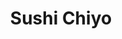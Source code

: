 ---
layout: place
title: "Sushi Chiyo"
permalink: /oregon/portland/sushi-chiyo.html
stateAbbr: OR
stateName: Oregon
cityName: Portland
seo:
  name: "Sushi Chiyo"
  type: Restaurant
  links: null
description: "Looking for sushi in Portland, Oregon? Check out Sushi Chiyo for a delightful Japanese dining experience. Enjoy a variety of sushi and other dishes in a welc..."
place_id: ChIJs6iaTdeglVQRW6SRkw5BPx4
photos:
  - name: >-
      places/ChIJs6iaTdeglVQRW6SRkw5BPx4/photos/AeeoHcJnk6LsVpjBQlz0hA9G_DkEFZGkNY5Pz4tt_LhRLoH6bLwujoQfmU5DpkA5ojaHuRxX4xA_qVxTYQcRx7nUPvDPcGFc3GcblSykYjWltwTMPH7_BBSMGPxdstEqS9CST-WYueP8LOlHEUwNEYMYK3gI9oTjLj1Y3wCWc_LyjBNAOz5Ry-KL47vRvfJMnuCmedTMsuE3TDy5WOJ0PiZ0pBQUggCKmHkJXdXmayX_0RVgW1gQkrJvDiPaRKP3e4vcf8YMY0lL0hIeiOSUcnO8IWl-3DzuPtJXAAtRQnA23Mzpa8bQMaMurFHiXN-1TYBL_VlpYv2j8CSiRgPZBQcuT7gIyqdkWf41sgwqcv-ZS41Wjr27Lo54loD-PweOZAONpP1NRYTZjJKgg45C1bsBsEbmZbbQfawQKXn9xTiWEghHSX2S
    widthPx: 4032
    heightPx: 3024
    authorAttributions:
      - displayName: Jacob Metcalf
        uri: https://maps.google.com/maps/contrib/109128512744926768652
        photoUri: >-
          https://lh3.googleusercontent.com/a-/ALV-UjXjJfspqs1wSYR0hl_v1T4KsM1L0OM3pSINtnmlvOAYhYOkpPvf=s100-p-k-no-mo
    flagContentUri: >-
      https://www.google.com/local/imagery/report/?cb_client=maps_api_places.places_api&image_key=!1e10!2sCIHM0ogKEICAgIC61bXRgAE&hl=en-US
    googleMapsUri: >-
      https://www.google.com/maps/place//data=!3m4!1e2!3m2!1sCIHM0ogKEICAgIC61bXRgAE!2e10!4m2!3m1!1s0x5495a0d74d9aa8b3:0x1e3f410e9391a45b
  - name: >-
      places/ChIJs6iaTdeglVQRW6SRkw5BPx4/photos/AeeoHcI-dI7N3TgZ2CuyfTk1X27zqZ6mIKhivdw9x1vfpKefDdYzPRbI9ZatrX33xqgVsy_8ggZcDRUgVU1ewZjeTL81sv5kaUQ-lu4uRGuyobWfoS-cI9sB59PeGQNOotIz-s8VPtITsInhNLuYn5s77kapOu9qnz19fyVbqbo-P9jUTGgZ3Roh86LsMP-pYslNpJT9gS6EznEYsJbsAsT4zu65NE0Hr3KwIH9gaOl6fEZH0008HOGHAq2T1gqFv8sOAFqGlWIcIH2DllWsZHN2_eWE892xIVjWREuvrrlRNlxsy2n9ZRqBDNAQFH_BTqdWPExcXK6crq0MIlC2BIFplUtvBgn0IHLnYEI9R5f7tweHlgBgW3ndB36BfW-YtSBwl6u548SvCA8mRVG_W8n03YxCWkE0q8zUCC0EId75uOI
    widthPx: 4032
    heightPx: 3024
    authorAttributions:
      - displayName: Dylan Magierek
        uri: https://maps.google.com/maps/contrib/106891109532807937122
        photoUri: >-
          https://lh3.googleusercontent.com/a-/ALV-UjV0kVFJpnKEbseG6UEIeqqL4lraFc9x941pplBP3I-C35nxYYtP=s100-p-k-no-mo
    flagContentUri: >-
      https://www.google.com/local/imagery/report/?cb_client=maps_api_places.places_api&image_key=!1e10!2sCIHM0ogKEICAgMCA8-y4Pw&hl=en-US
    googleMapsUri: >-
      https://www.google.com/maps/place//data=!3m4!1e2!3m2!1sCIHM0ogKEICAgMCA8-y4Pw!2e10!4m2!3m1!1s0x5495a0d74d9aa8b3:0x1e3f410e9391a45b
  - name: >-
      places/ChIJs6iaTdeglVQRW6SRkw5BPx4/photos/AeeoHcIZZSWyjwaUhGumBG-q4B-OWmVqSC5xa3DQXLyk842Rh5Bekft1b1FkDcdfn3v_MI74fxr718iXOy7EOFWbty4ppKeNJruZY34GIlHlMUZWfOo6N6553XrcUB7W7H65WTTTUWvULJeVodAsfEStZmwvqWqVjUIoSsUblrw45wS2TSn5O_DwZbSHWODOzZXc6fYWsE4ZYR_OYTcZf4oRQAzDNDqTttVdMarGEZlnSACjXfKIbId4JVPl5aYzKJei-xsVCnCdOWZNZoMGKJ94pKds-Ofi_IlrU80Ijjx8GKuQdcTUNij2hjHQ3GrJFY5N0bsBBv8dSP0ai_Pl0ZB5y0lssNIr0cf1fK2ZzQmniaheXQlEvs2zAltsIDGfC-Yw0fqQ4mNNgaGJym-F9Fbo01urjf3whBH4UcLhyrhLK-VveHl4
    widthPx: 1329
    heightPx: 1439
    authorAttributions:
      - displayName: Ruby Nguyen
        uri: https://maps.google.com/maps/contrib/112741584294173433415
        photoUri: >-
          https://lh3.googleusercontent.com/a-/ALV-UjU2ylESc0ZqNmP-dfgclFfglHH3qtFMnV0K_Fz_E3i8-ekO8Dou=s100-p-k-no-mo
    flagContentUri: >-
      https://www.google.com/local/imagery/report/?cb_client=maps_api_places.places_api&image_key=!1e10!2sCIHM0ogKEICAgIDrwoq_uQE&hl=en-US
    googleMapsUri: >-
      https://www.google.com/maps/place//data=!3m4!1e2!3m2!1sCIHM0ogKEICAgIDrwoq_uQE!2e10!4m2!3m1!1s0x5495a0d74d9aa8b3:0x1e3f410e9391a45b
  - name: >-
      places/ChIJs6iaTdeglVQRW6SRkw5BPx4/photos/AeeoHcKO-a1hucQ9j1jGPaezF1OEhTkUgJYaar4mUKFHGahZOIu7y_0dkF5g6Wq-Xb1ZS9uzWm3qyBDhtHkgZ5OClLF_2Kkm2Q2XmsVWTVI0WHpksBRv06vu1kKwYeya-9G92TLXj63_FS2j1llKrlU5l2G0MHmP3JOT-EmN9PyiE1fnH3aUrHgP50uws91rXUmReL7qOq58J6GbeyMgVNlemrEDTjgzcGuTmnRRDRO0foJpcSA0z6reGbA-umU8tM_tKwaQEfoxpzmbTaheXEZHpXosJnBbnErIJUuyM-CI-aI1FCBj-d0GU3HoMCBzVTFY0xPDewW5ZDnaeO3bXCVZp-WC-92to8puSBO4saflTgz9BIB7ycs_uCQN-ySnD8rRe0zFlfEZdCLTZ14B26xavtZZuPRmH-m7ksVhI1KG25qWhXYz
    widthPx: 3024
    heightPx: 4032
    authorAttributions:
      - displayName: Matin Latif Lopes
        uri: https://maps.google.com/maps/contrib/105560598458049285783
        photoUri: >-
          https://lh3.googleusercontent.com/a-/ALV-UjUhSpzHLs1hGNd5kZbHXplWdRhExo2kKYRB1Onw00-LAXNWFDAH=s100-p-k-no-mo
    flagContentUri: >-
      https://www.google.com/local/imagery/report/?cb_client=maps_api_places.places_api&image_key=!1e10!2sCIHM0ogKEICAgICO3vXq5AE&hl=en-US
    googleMapsUri: >-
      https://www.google.com/maps/place//data=!3m4!1e2!3m2!1sCIHM0ogKEICAgICO3vXq5AE!2e10!4m2!3m1!1s0x5495a0d74d9aa8b3:0x1e3f410e9391a45b
  - name: >-
      places/ChIJs6iaTdeglVQRW6SRkw5BPx4/photos/AeeoHcJb8RBKphSai86wSie0BxsrTHx8A1Kawbkp9V7yRyDIUoRyzNSXQrz35I4OHinxG4o_VMdP8ZhAZMlhqFe0jk2pS_ECgtgCfHKEETyoVV0UEaGngtPyAEAl7mJvWq9OK_3q5G74U7tTl9T4Y9iLC1_LSRVELmJmdwuBkwx-7aLuZ5c_9VuPGEmadvxr5_6xt2pVpdEK0GFZ131YJ8-uOXe3XnhukpJWL01wVK47WrF29qQKMqesxvC5dHJZCPbm5AZEaQGboO4t3kBY1rsUOOiaAVIQVWjHmRcD_B9p9nqE4anLHLAsiWqrA5_pYnZBFgSjqCnbVOLUb4TJ6e4Et6MtiIkRiKvSiQS8HgfN_MO3eONkXU4D4ARnfe77NtotPqg3zr3Whyy267Eal9hCNC6VyAxpHqchTbU0rViNnT0
    widthPx: 3096
    heightPx: 4128
    authorAttributions:
      - displayName: Matin Latif Lopes
        uri: https://maps.google.com/maps/contrib/105560598458049285783
        photoUri: >-
          https://lh3.googleusercontent.com/a-/ALV-UjUhSpzHLs1hGNd5kZbHXplWdRhExo2kKYRB1Onw00-LAXNWFDAH=s100-p-k-no-mo
    flagContentUri: >-
      https://www.google.com/local/imagery/report/?cb_client=maps_api_places.places_api&image_key=!1e10!2sCIHM0ogKEICAgICU1q-qDA&hl=en-US
    googleMapsUri: >-
      https://www.google.com/maps/place//data=!3m4!1e2!3m2!1sCIHM0ogKEICAgICU1q-qDA!2e10!4m2!3m1!1s0x5495a0d74d9aa8b3:0x1e3f410e9391a45b
  - name: >-
      places/ChIJs6iaTdeglVQRW6SRkw5BPx4/photos/AeeoHcJ-AAAQOgP1LIoqNU2VZDnpIQGD1Bh5b9WG29opxk5dQV7DoysellhQvV_x2nGfvbVeo_XxtM_2MJe1gfZCOn-fkMl6uGOGSAAxGw3l1ADaZ3zNW5P-nYbXCK3hU4JjDR9xyyqeoyFcHTUevF3we9AkWdR-PRe6fFtyQ5KfGFgMWb3GSANHJpOTnFcT0EpI6-SWH7KQ23UAqJxhzyJuIVKwGX41bpu7JqYSPlDsqiE0Mth8cilRjeKn1yf73Bip8Eq0ZfSpnOdZLbhd7htmoYWbZ8FWb9eVHHGNfnF-hdL7GOvfWWnu0TBiCoFUW99mFi5KCquUlYj3Yu5jFPyKfqcrtRXeRQaUxGDiWuWgoAjcfjZtYLgZWCR7p1B_2EAN3LbaTs8tfmv1D11sc8ISDDLwu4aCRiPFSGKnswNQRG4
    widthPx: 3000
    heightPx: 4000
    authorAttributions:
      - displayName: Ben
        uri: https://maps.google.com/maps/contrib/117623746465222470545
        photoUri: >-
          https://lh3.googleusercontent.com/a-/ALV-UjW7AWIi60qqbaROg3oM_7cKj-7a8k-SXh7_zAFdl3vxm0-6N2MJ=s100-p-k-no-mo
    flagContentUri: >-
      https://www.google.com/local/imagery/report/?cb_client=maps_api_places.places_api&image_key=!1e10!2sCIHM0ogKEICAgICzsuXMaw&hl=en-US
    googleMapsUri: >-
      https://www.google.com/maps/place//data=!3m4!1e2!3m2!1sCIHM0ogKEICAgICzsuXMaw!2e10!4m2!3m1!1s0x5495a0d74d9aa8b3:0x1e3f410e9391a45b
  - name: >-
      places/ChIJs6iaTdeglVQRW6SRkw5BPx4/photos/AeeoHcIFHKX_Ll6k8A73eYPRy_H4zjix9Bz1T5Q8c9QGhL8vUelqFl-X8Df6T1i7Iecj2zeS_VfZ_q9sgo8eBB3GMAi2ASQMM2fsmyLH5EPDeKCCOAj5eTLxH8mKSiYWMGapr5xKwpTThiwgxLa-ktbXtAbzny3ArbTS4XRq7nLLcMi1bhu5IO5dJ8hd-iiL5teDpFzvu8HAyh9sw6GMLNURIzfEw1S1CS59OLxsPpYFcw1XWjzpcVYz0husA_VEKyHvHNQ1LTRHa3kKv8hvWZ1qA1rpZZMIJQN1nLHEqu-XMw-rZeOvjngxU0iNIF7esiviC2GqdwFbVZ18Mrsi6MZrtibtB1P5oFksurIhnCDSRizGqlpPPcs9wCQxz3nyfL5ZlbSTGHbLCf6QizVOkpQS33z-EzVloFlBbgYkjvaB470
    widthPx: 4800
    heightPx: 3600
    authorAttributions:
      - displayName: Will Chappell
        uri: https://maps.google.com/maps/contrib/100453064803095378810
        photoUri: >-
          https://lh3.googleusercontent.com/a-/ALV-UjX_DbGcEntK3d_iQ1qwLW0eYgssoBSRO3ehbW4yd-97KX21BZkF=s100-p-k-no-mo
    flagContentUri: >-
      https://www.google.com/local/imagery/report/?cb_client=maps_api_places.places_api&image_key=!1e10!2sCIHM0ogKEICAgICuj6yKSQ&hl=en-US
    googleMapsUri: >-
      https://www.google.com/maps/place//data=!3m4!1e2!3m2!1sCIHM0ogKEICAgICuj6yKSQ!2e10!4m2!3m1!1s0x5495a0d74d9aa8b3:0x1e3f410e9391a45b
  - name: >-
      places/ChIJs6iaTdeglVQRW6SRkw5BPx4/photos/AeeoHcIkkUT65saoxk5ptVJ5KhIOKmgNcXpj4N6j1ogyLRoNneE-V4DvngjNL_wQ8V2PrewNE69MlQ4AkTiw94VRoE8XjSmn1KQ3WJDu9mLJNksoh3nd2Qrkbug3ve767yUqD8QHBI5F5KkAM8JbimWwxlKijoON6eoYzvkEk160gpZU835_NTmIxVN_3XM0-hntxtF8ALA2IN378usScZh0i-pfcLWQNcMysiB3loai5oAjBBFFIMO3_DE0GTp1do1Io9UVVeM9BxAzH0bK0RWEXLsjYBQctlpRqiaaguT2DsZhFdU4k_3lxhsWXgvizTgQ3UeBuJTAvh9kkrsNKwQz7LcfSNGaMIRhBCy34zSq3I35Can512tQzAE6LGKCVDE9iGu0n_a2FXr46WcrSimkI9-v-vaeSxO3Zi9RrPURcea9rA
    widthPx: 4160
    heightPx: 2340
    authorAttributions:
      - displayName: Jonathan C
        uri: https://maps.google.com/maps/contrib/111519342351737854952
        photoUri: >-
          https://lh3.googleusercontent.com/a-/ALV-UjWS4CHBz4W72TjKqT56TxHGz71902T7jTaWXVVfPlbdgufm7IsTJA=s100-p-k-no-mo
    flagContentUri: >-
      https://www.google.com/local/imagery/report/?cb_client=maps_api_places.places_api&image_key=!1e10!2sCIHM0ogKEICAgID4rvbJNQ&hl=en-US
    googleMapsUri: >-
      https://www.google.com/maps/place//data=!3m4!1e2!3m2!1sCIHM0ogKEICAgID4rvbJNQ!2e10!4m2!3m1!1s0x5495a0d74d9aa8b3:0x1e3f410e9391a45b
  - name: >-
      places/ChIJs6iaTdeglVQRW6SRkw5BPx4/photos/AeeoHcItYVeHYJ4e1yxMA2AcUzifXSKjcGGbH1r3iDJO6nI43HiW_yuP8ZEJpJ2vMbC5xt9DIzLuoQsg7uND48bp-BUfZrrYplkjTrsJvdR33JOrkUrlIPu5uj5gBv9LIUIGou5jiuuCi2F5H7XANLd_Ko1dqGeC0XA28BDOxiOKuFjclXc2Qu3Ktx0avwcwhDwESHmaVVm_ijOhKPuwtpwy_btGn7XFwtOQMzpwEf5IJdYJr9VsKqizk61AGev7BIWW3VrUhaR2OuYPkc-SplWhOMENmcP0XzxtmrDUVvLK12ILMK61TQ9lI8k1ip_QD4rJ0Iw_pNrEhliyVNuYSNXt2O_HRvsCCvDvuWkyUbaw0_1iZvCdq6G4mlGoxOTyeNxK0HGOBwLMeX1t-8cbvgGcWuKGnFLsEemZJIluypKWOqZJZg
    widthPx: 3024
    heightPx: 4032
    authorAttributions:
      - displayName: Yuffie Lee Roberts
        uri: https://maps.google.com/maps/contrib/105171310813881348345
        photoUri: >-
          https://lh3.googleusercontent.com/a-/ALV-UjWBkP7to5rTy6DqhG8TS3DReTL5LI168r5Q1cd58lIsO-oTGGY=s100-p-k-no-mo
    flagContentUri: >-
      https://www.google.com/local/imagery/report/?cb_client=maps_api_places.places_api&image_key=!1e10!2sCIHM0ogKEICAgID4le2sOA&hl=en-US
    googleMapsUri: >-
      https://www.google.com/maps/place//data=!3m4!1e2!3m2!1sCIHM0ogKEICAgID4le2sOA!2e10!4m2!3m1!1s0x5495a0d74d9aa8b3:0x1e3f410e9391a45b
  - name: >-
      places/ChIJs6iaTdeglVQRW6SRkw5BPx4/photos/AeeoHcJQ5jDqNpSZaIw6D7bLkdvtFicDEeH_7EuGltj2KCP02g7x6dz4sgsF9GtYc86UrJ623R-kXagkO6-t74B3uZmXlAM1kV8L4tK2NwBLujdswxdkRiMKUeuZ4IyFIoE5pwMPeEUPnlXm3D2DL_K7LxOPy0jYftLIJQdqqxPdgOZK3WUsUuRNdfPDEc8RGYMDomkf4JYMYXELG8i8DKKEh4QHNiRhAZKXqroiQxz43ueZDYaIJ67qELrdVBcxz4QHrnZcwKIEsFfDr9NWXKNXLKeHKilI_NInagsFKTwPcecpg7BArPgIWRdkL_BzrLyl5FZcm9ILK2N-vooHfyneNZL5Uc0beGwMAEHuEndPD3mj3E0PDMmqouZlQ3QWC4G5tnMhfGFrzkG-4e-y5Sj4OqpaQoNwl3qZZgeM2XuXjzw
    widthPx: 3024
    heightPx: 4032
    authorAttributions:
      - displayName: Dylan Magierek
        uri: https://maps.google.com/maps/contrib/106891109532807937122
        photoUri: >-
          https://lh3.googleusercontent.com/a-/ALV-UjV0kVFJpnKEbseG6UEIeqqL4lraFc9x941pplBP3I-C35nxYYtP=s100-p-k-no-mo
    flagContentUri: >-
      https://www.google.com/local/imagery/report/?cb_client=maps_api_places.places_api&image_key=!1e10!2sCIHM0ogKEICAgMCA8-y4Xw&hl=en-US
    googleMapsUri: >-
      https://www.google.com/maps/place//data=!3m4!1e2!3m2!1sCIHM0ogKEICAgMCA8-y4Xw!2e10!4m2!3m1!1s0x5495a0d74d9aa8b3:0x1e3f410e9391a45b
address: 4029 NE Sandy Blvd, Portland, OR 97212, USA
street: 4029 NE Sandy Blvd
city: Portland
state: OR
zip: '97212'
country: USA
neighborhood: Hollywood
latitude: '45.535475'
longitude: '-122.621789'
accessibility_options:
  wheelchairAccessibleParking: true
  wheelchairAccessibleEntrance: true
  wheelchairAccessibleRestroom: true
  wheelchairAccessibleSeating: true
business_status: OPERATIONAL
name: Sushi Chiyo
google_maps_links:
  directionsUri: >-
    https://www.google.com/maps/dir//''/data=!4m7!4m6!1m1!4e2!1m2!1m1!1s0x5495a0d74d9aa8b3:0x1e3f410e9391a45b!3e0
  placeUri: https://maps.google.com/?cid=2179532275531752539
  writeAReviewUri: >-
    https://www.google.com/maps/place//data=!4m3!3m2!1s0x5495a0d74d9aa8b3:0x1e3f410e9391a45b!12e1
  reviewsUri: >-
    https://www.google.com/maps/place//data=!4m4!3m3!1s0x5495a0d74d9aa8b3:0x1e3f410e9391a45b!9m1!1b1
  photosUri: >-
    https://www.google.com/maps/place//data=!4m3!3m2!1s0x5495a0d74d9aa8b3:0x1e3f410e9391a45b!10e5
primary_type: Sushi Restaurant
opening_hours:
  regular: null
  current: null
secondary_opening_hours:
  regular:
    weekdayDescriptions: null
    type: null
  current:
    weekdayDescriptions: null
    type: null
phone: null
price_level: null
price_range: null
rating: null
rating_count: 0
website: null
reviews: null
parking_options: null
payment_options: null
allow_dogs: null
curbside_pickup: null
delivery: null
dine_in: null
good_for_children: null
good_for_groups: null
good_for_sports: null
live_music: null
menu_for_children: null
outdoor_seating: null
reservable: null
restroom: null
serves_beer: null
serves_breakfast: null
serves_brunch: null
serves_cocktails: null
serves_coffee: null
serves_dinner: null
serves_dessert: null
serves_lunch: null
serves_vegetarian_food: null
serves_wine: null
takeout: null
summary: null

---